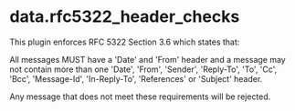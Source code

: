 data.rfc5322_header_checks
==========================

This plugin enforces RFC 5322 Section 3.6 which states that:

All messages MUST have a 'Date' and 'From' header and a message may not contain
more than one 'Date', 'From', 'Sender', 'Reply-To', 'To', 'Cc', 'Bcc',
'Message-Id', 'In-Reply-To', 'References' or 'Subject' header.

Any message that does not meet these requirements will be rejected.
